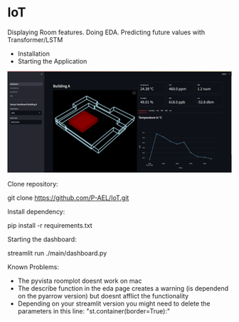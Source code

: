 # IoT
Displaying Room features.
Doing EDA.
Predicting future values with Transformer/LSTM

* Installation
* Starting the Application

![Screenshot](readme_source/Screenshot.png)


Clone repository:

git clone https://github.com/P-AEL/IoT.git


Install dependency:

pip install -r requirements.txt

Starting the dashboard:

streamlit run ./main/dashboard.py

Known Problems:

* The pyvista roomplot doesnt work on mac
* The describe function in the eda page creates a warning (is dependend on the pyarrow version) but doesnt afflict the functionality
* Depending on your streamlit version you might need to delete the parameters in this line: "st.container(border=True):"